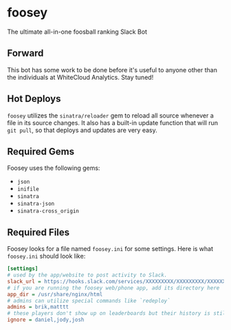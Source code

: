 # foosey
The ultimate all-in-one foosball ranking Slack Bot

## Forward
This bot has some work to be done before it's useful to anyone other than the individuals at WhiteCloud Analytics. Stay tuned!

## Hot Deploys
`foosey` utilizes the `sinatra/reloader` gem to reload all source whenever a file in its source changes. It also has a built-in update function that will run `git pull`, so that deploys and updates are very easy.  

## Required Gems
Foosey uses the following gems:  

- `json`
- `inifile`
- `sinatra`
- `sinatra-json`
- `sinatra-cross_origin`

## Required Files
Foosey looks for a file named `foosey.ini` for some settings. Here is what `foosey.ini` should look like:  

```ini
[settings]
# used by the app/website to post activity to Slack.
slack_url = https://hooks.slack.com/services/XXXXXXXXX/XXXXXXXXX/XXXXXXXXXXXXXXXXXXXXXXXX
# if you are running the foosey web/phone app, add its directory here
app_dir = /usr/share/nginx/html
# admins can utilize special commands like `redeploy`
admins = brik,matttt
# these players don't show up on leaderboards but their history is still known
ignore = daniel,jody,josh
```
